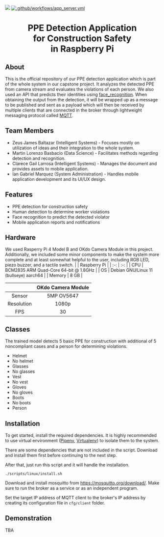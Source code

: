 [![](https://img.shields.io/badge/TIP-Quezon%20City-yellow)](https://tip.edu.ph/)
[![.github/workflows/app_server.yml](https://github.com/cpe-pd/rpi-camera/actions/workflows/app_server.yml/badge.svg?event=push)](https://github.com/cpe-pd/rpi-camera/actions/workflows/app_server.yml)

<h1 align="center">PPE Detection Application<br>for Construction Safety<br>in Raspberry Pi</h1>

## About
This is the official repository of our PPE detection application which is part of the whole system in our capstone project. It analyzes the detected PPE from camera stream and evaluates the violations of each person. We also used an API that predicts their identities using [face_recognition](https://github.com/ageitgey/face_recognition). When obtaining the output from the detection, it will be wrapped up as a message to be published and sent as a payload which will then be received by multiple clients that are connected in the broker through lightweight messaging protocol called [MQTT](https://en.wikipedia.org/wiki/MQTT).

## Team Members
- Zeus James Baltazar (Intelligent Systems) - Focuses mostly on utilization of ideas and their integration to the whole system.
- Martin Lorenzo Basbacio (Data Science) - Facilitates methods regarding detection and recognition.
- Clarece Gail Larrosa (Intelligent Systems) - Manages the document and provides assets to mobile application.
- Ian Gabriel Marquez (System Administration) - Handles mobile application development and its UI/UX design.

## Features
- PPE detection for construction safety
- Human detection to determine worker violations
- Face recognition to predict the detected violator
- Mobile application reports and notifications

## Hardware
We used Rasperry Pi 4 Model B and OKdo Camera Module in this project. Additionally, we included some minor components to make the system more complete and at least somewhat helpful to the user, including RGB LED, piezo buzzer, and a tactile switch.
| | Raspberry Pi |
| :-: | :-: |
| CPU | BCM2835 ARM Quad-Core 64-bit @ 1.8GHz |
| OS | Debian GNU/Linux 11 (bullseye) aarch64 |
| Memory | 8 GB |

| | OKdo Camera Module |
| :-: | :-: |
| Sensor | 5MP OV5647 |
| Resolution | 1080p |
| FPS | 30 |

## Classes
The trained model detects 5 basic PPE for construction with additional of 5 noncompliant cases and a person for determining violations.
- Helmet
- No helmet
- Glasses
- No glasses
- Vest
- No vest
- Gloves
- No gloves
- Boots
- No boots
- Person

## Installation
To get started, install the required dependencies. It is highly recommended to use virtual environment ([Pipenv](https://pypi.org/project/pipenv/), [Virtualenv](https://pypi.org/project/virtualenv/)) to isolate them to the system. 

There are some dependencies that are not included in the script. Download and install them first before continuing to the next step. 

After that, just run this script and it will handle the installation.
```
./scripts/linux/install.sh
```

Download and install mosquitto from https://mosquitto.org/download/. Make sure to run the broker as a service or as an independent program.

Set the target IP address of MQTT client to the broker's IP address by creating its configuration file in ```cfg/client``` folder.

## Demonstration
TBA
